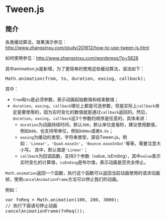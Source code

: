 Tween.js
================

简介
----------------

各类缓动算法，效果演示参见：http://www.zhangxinxu.com/study/201612/how-to-use-tween-js.html

如何使用参见：http://www.zhangxinxu.com/wordpress/?p=5828

其中animation.js是新增，为了更简单的使用这些缓动算法，语法如下：

<pre>Math.animation(from, to, duration, easing, callback);</pre>

其中：
<ul>
	<li><code>from</code>和<code>to</code>是必须参数，表示动画起始数值和结束数值；</li>
	<li><code>duration</code>，<code>easing</code>，<code>callback</code>理论上都是可选参数，但是实际上<code>callback</code>肯定是要使用的，因为实时变化的数值就是通过<code>callback</code>返回的。然后，<code>duration</code>，<code>easing</code>，<code>callback</code>这3个参数的顺序是任意的。具体来讲：
<ul>
	<li><code>duration</code>为动画持续时间，默认<code>300</code>，默认单位是毫秒，建议使用数值，例如<code>600</code>，也支持带单位，例如<code>600ms</code>或者<code>0.6s</code>；</li>
	<li><code>easing</code>为缓动的类型，字符串类型，源自Tween.js。例如：<code>'Linear'</code>，<code>'Quad.easeIn'</code>，<code>'Bounce.easeInOut'</code>等等，需要注意大小写。 其中，默认值是<code>'Linear'</code>；</li>
	<li><code>callback</code>为回调函数，支持2个参数（value, isEnding），其中<code>value</code>表示实时变化的计算值，<code>isEnding</code>是布尔值，表示动画是否完全停止。</li>
</ul>
</li>
</ul>

<code>Math.animation</code>返回一个函数，执行这个函数可以返回当前动画使用的请求动画帧，使用<code>cancelAnimationFrame</code>方法可以停止我们的动画。

例如：
<pre>var fnReq = Math.animation(100, 200, 3000);
// 执行下面语句停止动画
cancelAnimationFrame(fnReq());</pre>
